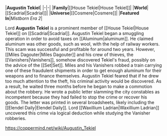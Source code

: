 |**Augustin Tekiel**|
|-|-|
|**Family**|[[House Tekiel\|House Tekiel]]|
|**World**|[[Scadrial\|Scadrial]]|
|**Universe**|[[Cosmere\|Cosmere]]|
|**Featured In**|*Mistborn Era 2*|

Lord **Augustin Tekiel** is a prominent member of [[House Tekiel\|House Tekiel]] on [[Scadrial\|Scadrial]].
Augustin Tekiel began a smuggling operation in order to avoid taxes on [[Aluminum\|aluminum]]. He claimed aluminum was other goods, such as wool, with the help of railway workers. This scam was successful and profitable for around two years. However, [[Miles Dagouter\|Miles Dagouter]] and his crew of thieves, the [[Vanishers\|Vanishers]], somehow discovered Tekiel's fraud, possibly on the advice of the [[Set\|Set]]. Miles and his Vanishers robbed a train carrying one of these fraudulent shipments in order to get enough aluminum for their weapons and to finance themselves.
Augustin Tekiel feared that if he drew too much attention to the theft, his criminal activity would be discovered. As a result, he waited three months before he began to make a commotion about the robbery. He wrote a public letter slamming the city constables as incompetent because they had failed to stop the crime or recover his goods. The letter was printed in several broadsheets, likely including the [[Elendel Daily\|Elendel Daily]].
Lord [[Waxillium Ladrian\|Waxillium Ladrian]] uncovered this crime via logical deduction while studying the Vanisher robberies.



https://coppermind.net/wiki/Augustin_Tekiel